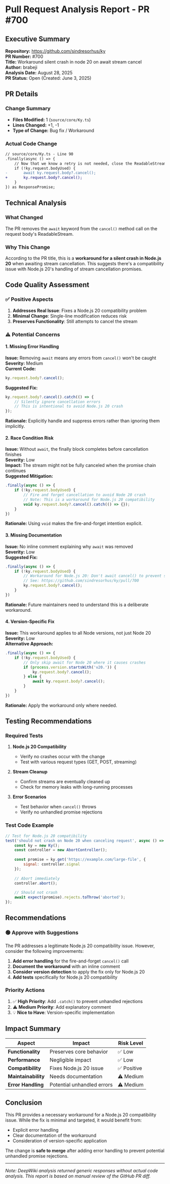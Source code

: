 # Pull Request Analysis Report - PR #700

## Executive Summary

**Repository:** https://github.com/sindresorhus/ky  
**PR Number:** #700  
**Title:** Workaround silent crash in node 20 on await stream cancel  
**Author:** brabeji  
**Analysis Date:** August 28, 2025  
**PR Status:** Open (Created: June 3, 2025)

## PR Details

### Change Summary
- **Files Modified:** 1 (`source/core/Ky.ts`)
- **Lines Changed:** +1, -1
- **Type of Change:** Bug fix / Workaround

### Actual Code Change

```diff
// source/core/Ky.ts - Line 90
.finally(async () => {
    // Now that we know a retry is not needed, close the ReadableStream of the cloned request.
    if (!ky.request.bodyUsed) {
-       await ky.request.body?.cancel();
+       ky.request.body?.cancel();
    }
}) as ResponsePromise;
```

## Technical Analysis

### What Changed
The PR removes the `await` keyword from the `cancel()` method call on the request body's ReadableStream.

### Why This Change
According to the PR title, this is a **workaround for a silent crash in Node.js 20** when awaiting stream cancellation. This suggests there's a compatibility issue with Node.js 20's handling of stream cancellation promises.

## Code Quality Assessment

### ✅ Positive Aspects
1. **Addresses Real Issue**: Fixes a Node.js 20 compatibility problem
2. **Minimal Change**: Single-line modification reduces risk
3. **Preserves Functionality**: Still attempts to cancel the stream

### ⚠️ Potential Concerns

#### 1. **Missing Error Handling**
**Issue:** Removing `await` means any errors from `cancel()` won't be caught  
**Severity:** Medium  
**Current Code:**
```javascript
ky.request.body?.cancel();
```
**Suggested Fix:**
```javascript
ky.request.body?.cancel().catch(() => {
    // Silently ignore cancellation errors
    // This is intentional to avoid Node.js 20 crash
});
```
**Rationale:** Explicitly handle and suppress errors rather than ignoring them implicitly.

#### 2. **Race Condition Risk**
**Issue:** Without `await`, the finally block completes before cancellation finishes  
**Severity:** Low  
**Impact:** The stream might not be fully canceled when the promise chain continues  
**Suggested Mitigation:**
```javascript
.finally(async () => {
    if (!ky.request.bodyUsed) {
        // Fire and forget cancellation to avoid Node 20 crash
        // Note: This is a workaround for Node.js 20 compatibility
        void ky.request.body?.cancel().catch(() => {});
    }
})
```
**Rationale:** Using `void` makes the fire-and-forget intention explicit.

#### 3. **Missing Documentation**
**Issue:** No inline comment explaining why `await` was removed  
**Severity:** Low  
**Suggested Fix:**
```javascript
.finally(async () => {
    if (!ky.request.bodyUsed) {
        // Workaround for Node.js 20: Don't await cancel() to prevent silent crash
        // See: https://github.com/sindresorhus/ky/pull/700
        ky.request.body?.cancel();
    }
})
```
**Rationale:** Future maintainers need to understand this is a deliberate workaround.

#### 4. **Version-Specific Fix**
**Issue:** This workaround applies to all Node versions, not just Node 20  
**Severity:** Low  
**Alternative Approach:**
```javascript
.finally(async () => {
    if (!ky.request.bodyUsed) {
        // Only skip await for Node 20 where it causes crashes
        if (process.version.startsWith('v20.')) {
            ky.request.body?.cancel();
        } else {
            await ky.request.body?.cancel();
        }
    }
})
```
**Rationale:** Apply the workaround only where needed.

## Testing Recommendations

### Required Tests
1. **Node.js 20 Compatibility**
   - Verify no crashes occur with the change
   - Test with various request types (GET, POST, streaming)

2. **Stream Cleanup**
   - Confirm streams are eventually cleaned up
   - Check for memory leaks with long-running processes

3. **Error Scenarios**
   - Test behavior when `cancel()` throws
   - Verify no unhandled promise rejections

### Test Code Example
```javascript
// Test for Node.js 20 compatibility
test('should not crash on Node 20 when canceling request', async () => {
    const ky = new Ky();
    const controller = new AbortController();
    
    const promise = ky.get('https://example.com/large-file', {
        signal: controller.signal
    });
    
    // Abort immediately
    controller.abort();
    
    // Should not crash
    await expect(promise).rejects.toThrow('aborted');
});
```

## Recommendations

### 🟢 Approve with Suggestions
The PR addresses a legitimate Node.js 20 compatibility issue. However, consider the following improvements:

1. **Add error handling** for the fire-and-forget `cancel()` call
2. **Document the workaround** with an inline comment
3. **Consider version detection** to apply the fix only for Node.js 20
4. **Add tests** specifically for Node.js 20 compatibility

### Priority Actions
1. ✅ **High Priority**: Add `.catch()` to prevent unhandled rejections
2. ⚠️ **Medium Priority**: Add explanatory comment
3. 💡 **Nice to Have**: Version-specific implementation

## Impact Summary

| Aspect | Impact | Risk Level |
|--------|--------|------------|
| **Functionality** | Preserves core behavior | ✅ Low |
| **Performance** | Negligible impact | ✅ Low |
| **Compatibility** | Fixes Node.js 20 issue | ✅ Positive |
| **Maintainability** | Needs documentation | ⚠️ Medium |
| **Error Handling** | Potential unhandled errors | ⚠️ Medium |

## Conclusion

This PR provides a necessary workaround for a Node.js 20 compatibility issue. While the fix is minimal and targeted, it would benefit from:
- Explicit error handling
- Clear documentation of the workaround
- Consideration of version-specific application

The change is **safe to merge** after adding error handling to prevent potential unhandled promise rejections.

---

*Note: DeepWiki analysis returned generic responses without actual code analysis. This report is based on manual review of the GitHub PR diff.*
